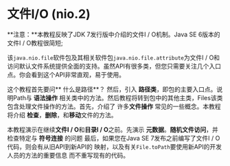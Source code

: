 # 文件I/O (nio.2)
**注意：**本教程反映了JDK 7发行版中介绍的文件I / O机制。Java SE 6版本的文件I / O教程很简短;

该`java.nio.file`软件包及其相关软件包`java.nio.file.attribute`为文件I / O和访问默认文件系统提供全面的支持。虽然API有很多类，但您只需要关注几个入口点。你会看到这个API非常直观，易于使用。

这个教程首先要问** 什么是路径**？ 然后，引入 **路径类**，即包的主要入口点。说明Path与 **语法操作** 相关类中的方法。然后教程将转到包中的其他主类，Files该类包含处理文件操作的方法。首先，介绍了 许多**文件操作** 常见的一些概念。本教程将介绍 **检查**，**删除**，和**移动**文件的方法。

本教程演示在继续**文件I / O**和**目录I / O**之前。先演示 **元数据**。**随机文件访问**，并检查特定与 **符号连接** 的问题 
最后，如果您在Java SE 7发布之前编写了文件I / O代码，则会有从旧API到新API的 映射，以及有关`File.toPath`要使用新API的开发人员的方法的重要信息 而不重写现有的代码。